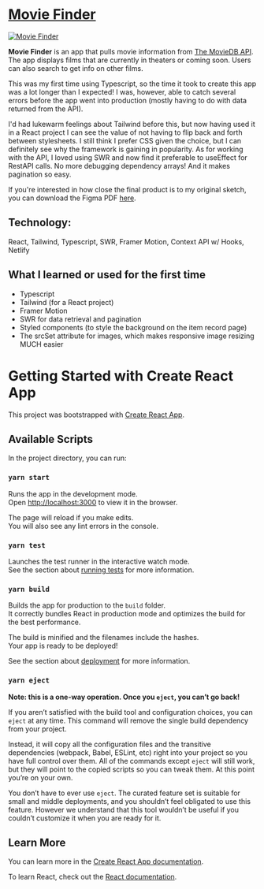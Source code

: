 # [Movie Finder](https://movie-finder-moviedb.netlify.app/)

<a href="https://movie-finder-moviedb.netlify.app/" target="_blank"><img src='https://user-images.githubusercontent.com/68879246/127076518-db8fde22-deb7-4778-afc3-5a293e7f0ed4.png' alt='Movie Finder'></a>

**Movie Finder** is an app that pulls movie information from [The MovieDB API](https://developers.themoviedb.org/3/getting-started/introduction). The app displays films that are currently in theaters or coming soon. Users can also search to get info on other films.

This was my first time using Typescript, so the time it took to create this app was a lot longer than I expected! I was, however, able to catch several errors before the app went into production (mostly having to do with data returned from the API).

I'd had lukewarm feelings about Tailwind before this, but now having used it in a React project I can see the value of not having to flip back and forth between stylesheets. I still think I prefer CSS given the choice, but I can definitely see why the framework is gaining in popularity. As for working with the API, I loved using SWR and now find it preferable to useEffect for RestAPI calls. No more debugging dependency arrays! And it makes pagination so easy.

If you're interested in how close the final product is to my original sketch, you can download the Figma PDF [here](https://github.com/aemann2/movie_finder/files/7061963/Movie.DB.pdf).

## Technology:

React, Tailwind, Typescript, SWR, Framer Motion, Context API w/ Hooks, Netlify

## What I learned or used for the first time

- Typescript
- Tailwind (for a React project)
- Framer Motion
- SWR for data retrieval and pagination
- Styled components (to style the background on the item record page)
- The srcSet attribute for images, which makes responsive image resizing MUCH easier

# Getting Started with Create React App

This project was bootstrapped with [Create React App](https://github.com/facebook/create-react-app).

## Available Scripts

In the project directory, you can run:

### `yarn start`

Runs the app in the development mode.\
Open [http://localhost:3000](http://localhost:3000) to view it in the browser.

The page will reload if you make edits.\
You will also see any lint errors in the console.

### `yarn test`

Launches the test runner in the interactive watch mode.\
See the section about [running tests](https://facebook.github.io/create-react-app/docs/running-tests) for more information.

### `yarn build`

Builds the app for production to the `build` folder.\
It correctly bundles React in production mode and optimizes the build for the best performance.

The build is minified and the filenames include the hashes.\
Your app is ready to be deployed!

See the section about [deployment](https://facebook.github.io/create-react-app/docs/deployment) for more information.

### `yarn eject`

**Note: this is a one-way operation. Once you `eject`, you can’t go back!**

If you aren’t satisfied with the build tool and configuration choices, you can `eject` at any time. This command will remove the single build dependency from your project.

Instead, it will copy all the configuration files and the transitive dependencies (webpack, Babel, ESLint, etc) right into your project so you have full control over them. All of the commands except `eject` will still work, but they will point to the copied scripts so you can tweak them. At this point you’re on your own.

You don’t have to ever use `eject`. The curated feature set is suitable for small and middle deployments, and you shouldn’t feel obligated to use this feature. However we understand that this tool wouldn’t be useful if you couldn’t customize it when you are ready for it.

## Learn More

You can learn more in the [Create React App documentation](https://facebook.github.io/create-react-app/docs/getting-started).

To learn React, check out the [React documentation](https://reactjs.org/).
